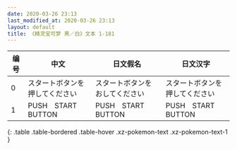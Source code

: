 ```yaml
---
date: 2020-03-26 23:13
last_modified_at: 2020-03-26 23:13
layout: default
title: 《精灵宝可梦 黑／白》文本 1-181
---
```

| 编号 | 中文 | 日文假名 | 日文汉字 |
| ---- | ---- | ---- | --- |
| 0 | スタートボタンを押してください | スタートボタンを　おしてください | スタートボタンを押してください |
| 1 | PUSH　START　BUTTON | PUSH　START　BUTTON | PUSH　START　BUTTON |
{: .table .table-bordered .table-hover .xz-pokemon-text .xz-pokemon-text-1 }